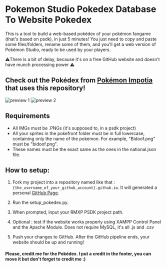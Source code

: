 # Pokemon Studio Pokedex Database To Website Pokedex
This is a tool to build a web-based pokédex of your pokémon fangame (that's based on psdk), in just 5 minutes!
You just need to copy and paste some files/folders, rename some of them, and you'll get a web version of Pokémon Studio, ready to be used by your players.

⚠️There is a bit of delay, because it's on a free GitHub website and doesn't have munch processing power ⚠️

## Check out the Pokédex from [Pokémon Impotia](https://pokemon-impotia.github.io) that uses this repository!
![preview 1](./pokedex_preview_1.png)
![preview 2](./pokedex_preview_2.png)

## Requirements
- All IMGs must be .PNGs (it's supposed to, in a psdk project)
- All your sprites in the pokefront folder must be in full lowercase, containing only the name of the pokemon. For example, "Bidoof.png" must be "bidoof.png".
- These names must be the exact same as the ones in the national.json file.

## How to setup:
1. Fork my project into a repository named like that : `{the_username_of_your_github_account}.github.io`. It will generated a personal [GitHub Page](https://pages.github.com/).

2. Run the setup_pokedex.py. 

3. When prompted, input your RMXP PSDK project path.

4. Optional : test if the website works properly using XAMPP Control Panel and the Apache Module. Does not require MySQL, it's all .js and .csv

5. Push your changes to GitHub. After the GitHub pipeline ends, your website should be up and running!

#### Please, credit me for the Pokédex. I put a credit in the footer, you can move it but don't forget to credit me :)

